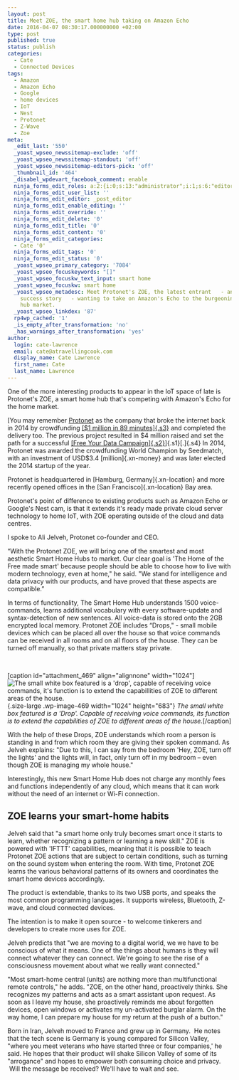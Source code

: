 ```yaml
---
layout: post
title: Meet ZOE, the smart home hub taking on Amazon Echo
date: 2016-04-07 08:30:17.000000000 +02:00
type: post
published: true
status: publish
categories:
  - Cate
  - Connected Devices
tags:
  - Amazon
  - Amazon Echo
  - Google
  - home devices
  - IoT
  - Nest
  - Protonet
  - Z-Wave
  - Zoe
meta:
  _edit_last: '550'
  _yoast_wpseo_newssitemap-exclude: 'off'
  _yoast_wpseo_newssitemap-standout: 'off'
  _yoast_wpseo_newssitemap-editors-pick: 'off'
  _thumbnail_id: '464'
  _disabel_wpdevart_facebook_comment: enable
  ninja_forms_edit_roles: a:2:{i:0;s:13:"administrator";i:1;s:6:"editor";}
  ninja_forms_edit_user_list: ''
  ninja_forms_edit_editor: _post_editor
  ninja_forms_edit_enable_editing: ''
  ninja_forms_edit_override: ''
  ninja_forms_edit_delete: '0'
  ninja_forms_edit_title: '0'
  ninja_forms_edit_content: '0'
  ninja_forms_edit_categories:
  - Cate '0'
  ninja_forms_edit_tags: '0'
  ninja_forms_edit_status: '0'
  _yoast_wpseo_primary_category: '7084'
  _yoast_wpseo_focuskeywords: "[]"
  _yoast_wpseo_focuskw_text_input: smart home
  _yoast_wpseo_focuskw: smart home
  _yoast_wpseo_metadesc: Meet Protonet's ZOE, the latest entrant   - and crowdfunding
    success story   - wanting to take on Amazon's Echo to the burgeoning smart home
    hub market.
  _yoast_wpseo_linkdex: '87'
  rp4wp_cached: '1'
  _is_empty_after_transformation: 'no'
  _has_warnings_after_transformation: 'yes'
author:
  login: cate-lawrence
  email: cate@atravellingcook.com
  display_name: Cate Lawrence
  first_name: Cate
  last_name: Lawrence
---
```

One of the more interesting products to appear in the IoT space of late
is Protonet's ZOE, a smart home hub that's competing with Amazon's Echo
for the home market.

[You may remember [Protonet](https://protonetinc.com/) as the company
that broke the internet back in 2014 by crowdfunding [[\$1 million in 89
minutes]{.s3}](http://www.ibtimes.co.uk/nsa-proof-server-protonet-smashes-crowdfunding-record-by-raising-1m-89-minutes-1451301)
and completed the delivery too. The previous project resulted in \$4
million raised and set the path for a successful [[Free Your Data
Campaign]{.s2}](http://techcrunch.com/2015/03/12/free-your-data/)]{.s1}[.]{.s4} In
2014, Protonet was awarded the crowdfunding World Champion by Seedmatch,
with an investment of USD\$3.4 [million]{.xn-money} and was later
elected the 2014 startup of the year.

Protonet is headquartered in [Hamburg, Germany]{.xn-location} and more
recently opened offices in the [San Francisco]{.xn-location} Bay area.

Protonet's point of difference to existing products such as Amazon Echo
or Google's Nest cam, is that it extends it's ready made private cloud
server technology to home IoT, with ZOE operating outside of the cloud
and data centres.

I spoke to Ali Jelveh, Protonet co-founder and CEO.

“With the Protonet ZOE, we will bring one of the smartest and most
aesthetic Smart Home Hubs to market. Our clear goal is 'The Home of the
Free made smart' because people should be able to choose how to live
with modern technology, even at home," he said. "We stand for
intelligence and data privacy with our products, and have proved that
these aspects are compatible.”

In terms of functionality, The Smart Home Hub understands 1500
voice-commands, learns additional vocabulary with every software-update
and syntax-detection of new sentences. All voice-data is stored onto the
2GB encrypted local memory. Protonet ZOE includes “Drops," - small
mobile devices which can be placed all over the house so that voice
commands can be received in all rooms and on all floors of the house.
They can be turned off manually, so that private matters stay private.

 

\[caption id="attachment\_469" align="alignnone" width="1024"\]![The
small white box featured is a 'drop', capable of receiving voice
commands, it's function is to extend the capabillities of ZOE to
different areas of the house.
](rw-import/Voicedrop_Kampagne6_whitetable_v03_160318-1024x683.jpg){.size-large
.wp-image-469 width="1024" height="683"} *The small white box featured
is a 'Drop'. Capable of receiving voice commands, its function is to
extend the capabilities of ZOE to different areas of the
house.*\[/caption\]

<div>

</div>

<div>

With the help of these Drops, ZOE understands which room a person is
standing in and from which room they are giving their spoken command. As
Jelveh explains: "Due to this, I can say from the bedroom 'Hey, ZOE,
turn off the lights' and the lights will, in fact, only turn off in my
bedroom – even though ZOE is managing my whole house."

</div>

Interestingly, this new Smart Home Hub does not charge any monthly fees
and functions independently of any cloud, which means that it can work
without the need of an internet or Wi-Fi connection.

ZOE learns your smart-home habits
---------------------------------

Jelveh said that "a smart home only truly becomes smart once it starts
to learn, whether recognizing a pattern or learning a new skill." ZOE is
powered with 'IFTTT' capabilities, meaning that it is possible to teach
Protonet ZOE actions that are subject to certain conditions, such as
turning on the sound system when entering the room. With time, Protonet
ZOE learns the various behavioral patterns of its owners and coordinates
the smart home devices accordingly.

The product is extendable, thanks to its two USB ports, and speaks the
most common programming languages. It supports wireless, Bluetooth,
Z-wave, and cloud connected devices.

The intention is to make it open source - to welcome tinkerers and
developers to create more uses for ZOE.

Jelveh predicts that "we are moving to a digital world, we we have to be
conscious of what it means. One of the things about humans is they will
connect whatever they can connect. We're going to see the rise of a
consciousness movement about what we really want connected."

"Most smart-home central (units) are nothing more than multifunctional
remote controls," he adds. "ZOE, on the other hand, proactively thinks.
She recognizes my patterns and acts as a smart assistant upon request.
As soon as I leave my house, she proactively reminds me about forgotten
devices, open windows or activates my un-activated burglar alarm. On the
way home, I can prepare my house for my return at the push of a button."

Born in Iran, Jelveh moved to France and grew up in Germany.  He notes
that the tech scene is Germany is young compared for Silicon Valley,
"where you meet veterans who have started three or four companies,' he
said. He hopes that their product will shake Silicon Valley of some of
its "arrogance" and hopes to empower both consuming choice and privacy.
 Will the message be received? We'll have to wait and see.
